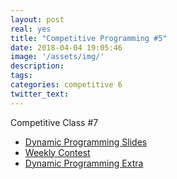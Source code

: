 ```yaml
---
layout: post
real: yes
title: "Competitive Programming #5"
date: 2018-04-04 19:05:46
image: '/assets/img/'
description:
tags:
categories: competitive 6
twitter_text:
---
```


Competitive Class #7

* [Dynamic Programming Slides](https://docs.google.com/presentation/d/1BynpROuErzgmX-LsQ32718X03ZhTcO9632627AKbWJ4/edit?usp=sharing)
* [Weekly Contest](https://a2oj.com/contest?ID=36525)
* [Dynamic Programming Extra](http://trainingcamp.org.ar/anteriores/2017/clases/02-dp-principiante.pdf)
